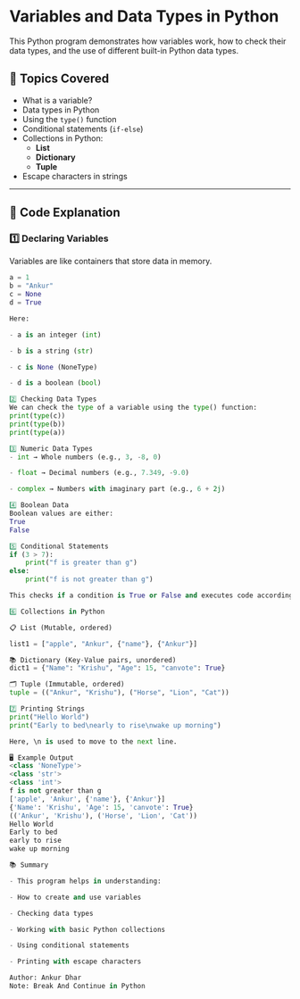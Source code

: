 # Variables and Data Types in Python

This Python program demonstrates how variables work, how to check their data types, and the use of different built-in Python data types.

## 📌 Topics Covered
- What is a variable?
- Data types in Python
- Using the `type()` function
- Conditional statements (`if-else`)
- Collections in Python:
  - **List**
  - **Dictionary**
  - **Tuple**
- Escape characters in strings

---

## 📄 Code Explanation

### 1️⃣ Declaring Variables
Variables are like containers that store data in memory.
```python
a = 1
b = "Ankur"
c = None
d = True

Here:

- a is an integer (int)

- b is a string (str)

- c is None (NoneType)

- d is a boolean (bool)

2️⃣ Checking Data Types
We can check the type of a variable using the type() function:
print(type(c))
print(type(b))
print(type(a))

3️⃣ Numeric Data Types
- int → Whole numbers (e.g., 3, -8, 0)

- float → Decimal numbers (e.g., 7.349, -9.0)

- complex → Numbers with imaginary part (e.g., 6 + 2j)

4️⃣ Boolean Data
Boolean values are either:
True
False

5️⃣ Conditional Statements
if (3 > 7):
    print("f is greater than g")
else:
    print("f is not greater than g")

This checks if a condition is True or False and executes code accordingly.

6️⃣ Collections in Python

📋 List (Mutable, ordered)

list1 = ["apple", "Ankur", {"name"}, {"Ankur"}]

📚 Dictionary (Key-Value pairs, unordered)
dict1 = {"Name": "Krishu", "Age": 15, "canvote": True}

🗂 Tuple (Immutable, ordered)
tuple = (("Ankur", "Krishu"), ("Horse", "Lion", "Cat"))

7️⃣ Printing Strings
print("Hello World")
print("Early to bed\nearly to rise\nwake up morning")

Here, \n is used to move to the next line.

🖥 Example Output
<class 'NoneType'>
<class 'str'>
<class 'int'>
f is not greater than g
['apple', 'Ankur', {'name'}, {'Ankur'}]
{'Name': 'Krishu', 'Age': 15, 'canvote': True}
(('Ankur', 'Krishu'), ('Horse', 'Lion', 'Cat'))
Hello World
Early to bed
early to rise
wake up morning

📚 Summary

- This program helps in understanding:

- How to create and use variables

- Checking data types

- Working with basic Python collections

- Using conditional statements

- Printing with escape characters

Author: Ankur Dhar
Note: Break And Continue in Python
